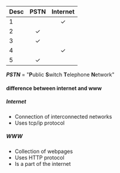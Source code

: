 
| Desc | PSTN                  | Internet                 |
| ---- | --------------------- | ------------------------ |
| 1    |                       | <center>✓      </center> |
| 2    | <center>✓   </center> |                          |
| 3    | <center>✓   </center> |                          |
| 4    |                       | <center>✓   </center>    |
| 5    | <center>✓   </center> |                          |

***PSTN*** = "**P**ublic **S**witch **T**elephone **N**etwork"
#### difference between internet and www
##### Internet  
- Connection of interconnected networks
- Uses tcp/ip protocol
##### WWW 
  - Collection of webpages
  - Uses HTTP protocol
  - Is a part of the internet
